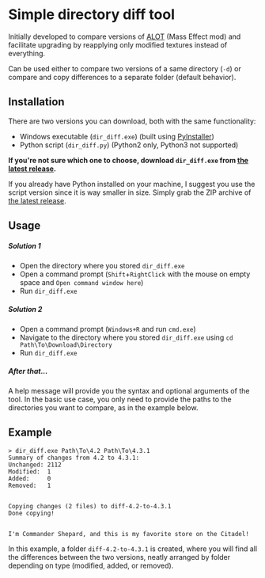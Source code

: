 Simple directory diff tool
==========================

Initially developed to compare versions of [ALOT](http://www.nexusmods.com/masseffect3/mods/363/)
(Mass Effect mod) and facilitate upgrading by reapplying only modified textures instead of everything.

Can be used either to compare two versions of a same directory (`-d`) or compare
and copy differences to a separate folder (default behavior).

Installation
------------
There are two versions you can download, both with the same functionality:
* Windows executable (`dir_diff.exe`) (built using [PyInstaller](http://www.pyinstaller.org/))
* Python script (`dir_diff.py`) (Python2 only, Python3 not supported)

**If you're not sure which one to choose, download `dir_diff.exe` from [the latest release](https://github.com/Skymirrh/dir-diff/releases/latest).**

If you already have Python installed on your machine, I suggest you use the script version since it is way smaller in size. Simply grab the ZIP archive of [the latest release](https://github.com/Skymirrh/dir-diff/releases/latest).

Usage
-----
##### Solution 1
* Open the directory where you stored `dir_diff.exe`
* Open a command prompt (`Shift`+`RightClick` with the mouse on empty space and `Open command window here`)
* Run `dir_diff.exe`

##### Solution 2
* Open a command prompt (`Windows+R` and run `cmd.exe`)
* Navigate to the directory where you stored `dir_diff.exe` using `cd Path\To\Download\Directory`
* Run `dir_diff.exe`
 
##### After that...
A help message will provide you the syntax and optional arguments of the tool. In the basic use case, you only need to provide the paths to the directories you want to compare, as in the example below.


Example
-------
```
> dir_diff.exe Path\To\4.2 Path\To\4.3.1
Summary of changes from 4.2 to 4.3.1:
Unchanged: 2112
Modified:  1
Added:     0
Removed:   1
  
  
Copying changes (2 files) to diff-4.2-to-4.3.1
Done copying!
  
  
I'm Commander Shepard, and this is my favorite store on the Citadel!
```
In this example, a folder `diff-4.2-to-4.3.1` is created, where you will find all the differences between the two versions, neatly arranged by folder depending on type (modified, added, or removed).
